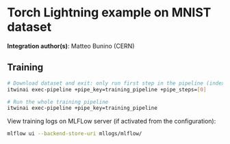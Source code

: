 # Torch Lightning example on MNIST dataset

**Integration author(s)**: Matteo Bunino (CERN)

## Training

```bash
# Download dataset and exit: only run first step in the pipeline (index=0)
itwinai exec-pipeline +pipe_key=training_pipeline +pipe_steps=[0]

# Run the whole training pipeline
itwinai exec-pipeline +pipe_key=training_pipeline 
```

View training logs on MLFLow server (if activated from the configuration):

```bash
mlflow ui --backend-store-uri mllogs/mlflow/
```
